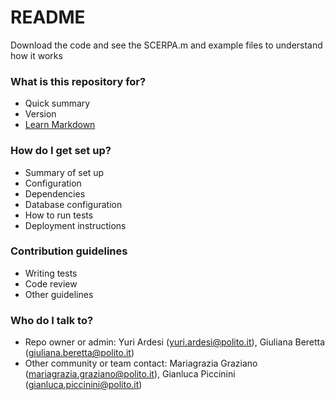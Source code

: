 # README #

Download the code and see the SCERPA.m and example files to understand how it works

### What is this repository for? ###

* Quick summary
* Version
* [Learn Markdown](https://bitbucket.org/tutorials/markdowndemo)

### How do I get set up? ###

* Summary of set up
* Configuration
* Dependencies
* Database configuration
* How to run tests
* Deployment instructions

### Contribution guidelines ###

* Writing tests
* Code review
* Other guidelines

### Who do I talk to? ###

* Repo owner or admin: Yuri Ardesi (yuri.ardesi@polito.it), Giuliana Beretta (giuliana.beretta@polito.it)
* Other community or team contact: Mariagrazia Graziano (mariagrazia.graziano@polito.it), Gianluca Piccinini (gianluca.piccinini@polito.it)